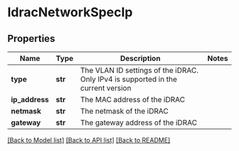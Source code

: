 # IdracNetworkSpecIp

## Properties
Name | Type | Description | Notes
------------ | ------------- | ------------- | -------------
**type** | **str** | The VLAN ID settings of the iDRAC. Only IPv4 is supported in the current version | 
**ip_address** | **str** | The MAC address of the iDRAC | 
**netmask** | **str** | The netmask of the iDRAC | 
**gateway** | **str** | The gateway address of the iDRAC | 

[[Back to Model list]](../README.md#documentation-for-models) [[Back to API list]](../README.md#documentation-for-api-endpoints) [[Back to README]](../README.md)

